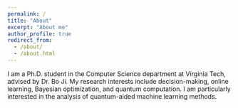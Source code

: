 ```yaml
---
permalink: /
title: "About"
excerpt: "About me"
author_profile: true
redirect_from: 
  - /about/
  - /about.html
---
```


I am a Ph.D. student in the Computer Science department at Virginia Tech, advised by Dr. Bo Ji. My research interests include decision-making, online learning, Bayesian optimization, and quantum computation. I am particularly interested in the analysis of quantum-aided machine learning methods.
